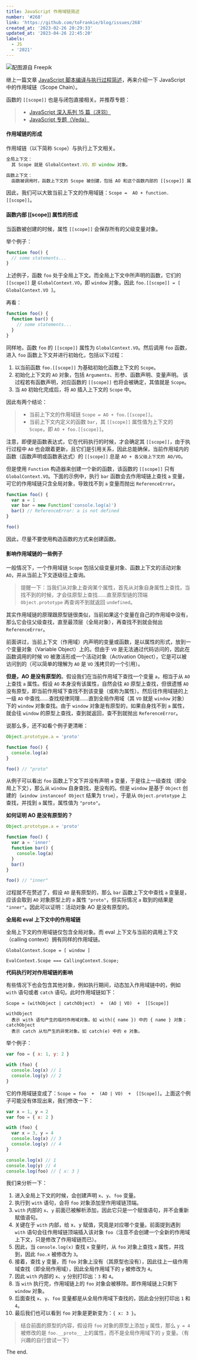 ```yaml
---
title: JavaScript 作用域链简述
number: '#268'
link: 'https://github.com/toFrankie/blog/issues/268'
created_at: '2023-02-26 20:29:33'
updated_at: '2023-04-26 22:45:20'
labels:
  - JS
  - '2021'
---
```

![配图源自 Freepik](https://upload-images.jianshu.io/upload_images/5128488-86abe817fb23b4d2.jpg?imageMogr2/auto-orient/strip%7CimageView2/2/w/1240)


继上一篇文章 [JavaScript 脚本编译与执行过程简述](https://github.com/toFrankie/blog/issues/266)，再来介绍一下 JavaScript 中的作用域链（Scope Chain）。

函数的 `[[scope]]` 也是与闭包直接相关。并推荐专题：

> * [JavaScript 深入系列 15 篇（冴羽）](https://github.com/mqyqingfeng/Blog/issues/17)
> * [JavaScript 专题（Veda）](http://www.nowamagic.net/librarys/veda/detail/1579)

#### 作用域链的形成

作用域链（以下简称 `Scope`）与执行上下文相关。


```js
全局上下文：
  其 Scope 就是 GlobalContext.VO，即 window 对象。

函数上下文：
  函数被调用时，函数上下文的 Scope 被创建，包括 AO 和这个函数内部的 [[scope]] 属性。
```

因此，我们可以大致当前上下文的作用域链：`Scope =  AO + function.[[scope]]`。

#### 函数内部 [[scope]] 属性的形成

当函数被创建的时候，属性 `[[scope]]` 会保存所有的父级变量对象。

举个例子：

```js
function foo() {
  // some statements...
}
```
上述例子，函数 `foo` 处于全局上下文。而全局上下文中所声明的函数，它们的 `[[scope]]` 是 `GlobalContext.VO`，即 `window` 对象。因此 `foo.[[scope]] = [ GlobalContext.VO ]`。

再看：

```js
function foo() {
  function bar() {
    // some statements...
  }
}
```

同样地，函数 `foo` 的 `[[scope]]` 属性为 `GlobalContext.VO`。然后调用 `foo` 函数，进入 `foo` 函数上下文并进行初始化，包括以下过程：

1. 以当前函数 `foo.[[scope]]` 为基础初始化函数上下文的 `Scope`。
2. 初始化上下文的 `AO` 对象，包括 `Arguments`、形参、函数声明、变量声明。
该过程若有函数声明，对应函数的 `[[scope]]` 也将会被确定，其值就是 `Scope`。
3. 当 `AO` 初始化完成后，将 `AO` 插入上下文的 `Scope` 中。


因此有两个结论：
> * 当前上下文的作用域链 `Scope = AO + foo.[[scope]]`。
> * 当前上下文内定义的函数 `bar`，其 `[[scope]]` 属性值为上下文的 `Scope`，即 `AO + foo.[[scope]]`。

注意，即便是函数表达式，它在代码执行的时候，才会确定其 `[[scope]]`，由于执行过程中 `AO` 也会跟着更新，且它们是引用关系，因此总能确保，当前作用域内的函数（函数声明或函数表达式）的 `[[scope]]` 总是 `AO + 各父级上下文的 AO/VO`。

但是使用 `Function` 构造器来创建一个新的函数，该函数的 `[[scope]]` 只有 `GlobalContext.VO`。下面的示例中，执行 `bar` 函数会去作用域链上查找 `a` 变量，可它的作用域链只含全局对象，导致找不到 `a` 变量而抛出 `ReferenceError`。

```js
function foo() {
  var a = 1
  var bar = new Function('console.log(a)')
  bar() // ReferenceError: a is not defined
}

foo()
```

因此，尽量不要使用构造函数的方式来创建函数。

#### 影响作用域链的一些例子

一般情况下，一个作用域链 `Scope` 包括父级变量对象、函数上下文的活动对象 `AO`，并从当前上下文逐级往上查询。

> 提醒一下：当我们从对象上查询某个属性，首先从对象自身属性上查找，当找不到的时候，才会往原型上查找......直至原型链的顶端 `Object.prototype` 再查询不到就返回 `undefined`。

其实作用域链的原理跟原型链很类似，当前如果这个变量在自己的作用域中没有，那么它会往父级查找，直至最顶层（全局对象），再查找不到就会抛出 `ReferenceError`。

前面讲过，当前上下文（作用域）内声明的变量或函数，是以属性的形式，放到一个变量对象（Variable Object）上的。但由于 `VO` 是无法通过代码访问的，因此在函数调用的时候 `VO` 被激活形成一个活动对象（Activation Object），它是可以被访问到的（可以简单的理解为 `AO` 是 `VO` 浅拷贝的一个引用）。

**但是，AO 是没有原型的**。假设我们在当前作用域下查找一个变量 `a`，相当于从 `AO` 上查找 `a` 属性。假设 `AO` 本身没有该属性，自然会往 `AO` 原型上查找，但很遗憾 `AO` 没有原型，即当前作用域下查找不到该变量（或称为属性）。然后往作用域链的上一级 `AO` 中查找......查找规律同理......直到全局作用域（其 `VO` 就是 `window` 对象）下的 `window` 对象查找。由于 `window` 对象是有原型的，如果自身找不到 `a` 属性，就会往 `window` 的原型上查找，查到就返回，查不到就抛出 `ReferenceError`。

说那么多，还不如看个例子更清晰：

```js
Object.prototype.a = 'proto'

function foo() {
  console.log(a)
}

foo() // "proto"
```

从例子可以看出 `foo` 函数上下文下并没有声明 `a` 变量，于是往上一级查找（即全局上下文），那么从 `window` 自身查找，是没有的。但是 `window` 是基于 `Object` 创建的（`window instanceof Object` 结果为 `true`），于是从 `Object.prototype` 上查找，并找到 `a` 属性，属性值为 `"proto"`。

**如何证明 AO 是没有原型的？**

```js
Object.prototype.a = 'proto'

function foo() {
  var a = 'inner'
  function bar() {
    console.log(a)
  }
  bar()
}

foo() // "inner"
```

过程就不在赘述了，假设 `AO` 是有原型的，那么 `bar` 函数上下文中查找 `a` 变量是，应该会取到 `AO` 对象原型上的 `a` 属性 `"proto"`，但实际情况 `a` 取到的结果是 `"inner"`。因此可以证明：活动对象 AO 是没有原型的。

**全局和 eval 上下文中的作用域链**

全局上下文的作用域链仅包含全局对象。而 eval 上下文与当前的调用上下文（calling context）拥有同样的作用域链。

```
GlobalContext.Scope = [ window ]
 
EvalContext.Scope === CallingContext.Scope;
```

**代码执行时对作用域链的影响**

有些情况下也会包含其他对象，例如执行期间，动态加入作用域链中的，例如 `with` 语句或者 `catch` 语句。此时作用域链如下：

```
Scope = (withObject | catchObject)  +  (AO | VO)  +  [[Scope]]

withObject
  表示 with 语句产生的临时作用域对象。如 with({ name }) 中的 { name } 对象；
catchObject
  表示 catch 从句产生的异常对象。如 catch(e) 中的 e 对象。
```

举个例子：

```js
var foo = { x: 1, y: 2 }

with (foo) {
  console.log(x) // 1
  console.log(y) // 2
}
```

它的作用域链变成了：`Scope = foo  +  (AO | VO)  +  [[Scope]]`。上面这个例子可能没有体现出来，我们修改一下：

```js
var x = 1, y = 2
var foo = { x: 2 }

with (foo) {
  var x = 3, y = 4
  console.log(x) // 3
  console.log(y) // 4
}

console.log(x) // 1
console.log(y) // 4
console.log(foo) // { x: 3 }
```

我们来分析一下：

1. 进入全局上下文的时候，会创建声明 `x`、`y`、`foo` 变量。
2. 执行到 `with` 语句，会将 `foo` 对象添加至作用域链顶端。
3. `with` 内部的 `x`、`y` 前面已被解析添加，因此它只是一个赋值语句，并不会重新赋值语句。
4. 关键在于 `with` 内部，给 x、y 赋值，究竟是对应哪个变量。前面提到遇到 `with` 语句会往作用域链顶端插入该对象 `foo`（注意不会创建一个全新的作用域上下文，只是修改了作用域链而已）。
5. 因此，当 `console.log(x)` 查找 `x` 变量时，从 `foo` 对象上查找 `x` 属性，并找到，因此 `foo.x` 被修改为 `3`。
6. 接着，查找 y 变量，而 `foo` 对象上没有（其原型也没有），因此往上一级作用域查找（即全局作用域），因此全局作用域下的 `y` 被修改为  `4`。
7. 因此 `with` 内部的 `x`、`y` 分别打印出：`3` 和 `4`。
8. 当 `with` 执行完，作用域链上的 `foo` 对象会被移除。即作用域链上只剩下 `window` 对象。
9. 后面查找 `x`、`y`、`foo` 变量都是从全局作用域下查找的，因此会分别打印出 `1` 和 `4`。
10. 最后我们也可以看到 `foo` 对象是更新变为：`{ x: 3 }`。

> 结合前面的原型的内容，假设将 `foo` 对象的原型上添加 `y` 属性，那么 `y = 4` 被修改的是 `foo.__proto__` 上的属性，而不是全局作用域下的 `y` 变量。（有兴趣的自行尝试一下）

The end.
